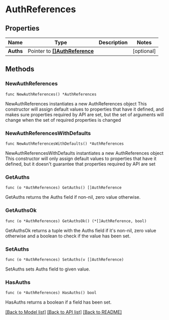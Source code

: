 # AuthReferences

## Properties

Name | Type | Description | Notes
------------ | ------------- | ------------- | -------------
**Auths** | Pointer to [**[]AuthReference**](AuthReference.md) |  | [optional] 

## Methods

### NewAuthReferences

`func NewAuthReferences() *AuthReferences`

NewAuthReferences instantiates a new AuthReferences object
This constructor will assign default values to properties that have it defined,
and makes sure properties required by API are set, but the set of arguments
will change when the set of required properties is changed

### NewAuthReferencesWithDefaults

`func NewAuthReferencesWithDefaults() *AuthReferences`

NewAuthReferencesWithDefaults instantiates a new AuthReferences object
This constructor will only assign default values to properties that have it defined,
but it doesn't guarantee that properties required by API are set

### GetAuths

`func (o *AuthReferences) GetAuths() []AuthReference`

GetAuths returns the Auths field if non-nil, zero value otherwise.

### GetAuthsOk

`func (o *AuthReferences) GetAuthsOk() (*[]AuthReference, bool)`

GetAuthsOk returns a tuple with the Auths field if it's non-nil, zero value otherwise
and a boolean to check if the value has been set.

### SetAuths

`func (o *AuthReferences) SetAuths(v []AuthReference)`

SetAuths sets Auths field to given value.

### HasAuths

`func (o *AuthReferences) HasAuths() bool`

HasAuths returns a boolean if a field has been set.


[[Back to Model list]](../README.md#documentation-for-models) [[Back to API list]](../README.md#documentation-for-api-endpoints) [[Back to README]](../README.md)


